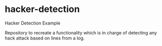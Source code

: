 # hacker-detection
Hacker Detection Example

Repository to recreate a functionality which is in charge of detecting any hack attack based on lines from a log.

